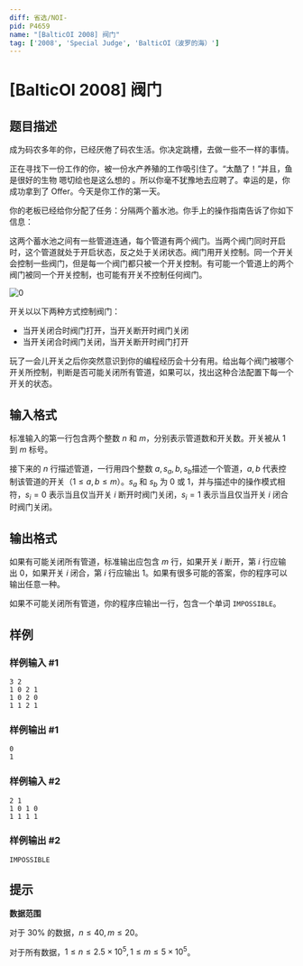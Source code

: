 ```yaml
---
diff: 省选/NOI-
pid: P4659
name: "[BalticOI 2008] 阀门"
tag: ['2008', 'Special Judge', 'BalticOI（波罗的海）']
---
```

# [BalticOI 2008] 阀门
## 题目描述

成为码农多年的你，已经厌倦了码农生活。你决定跳槽，去做一些不一样的事情。

正在寻找下一份工作的你，被一份水产养殖的工作吸引住了。“太酷了！”并且，鱼是很好的生物 嗯切绘也是这么想的 。所以你毫不犹豫地去应聘了。幸运的是，你成功拿到了 Offer。今天是你工作的第一天。

你的老板已经给你分配了任务：分隔两个蓄水池。你手上的操作指南告诉了你如下信息：

这两个蓄水池之间有一些管道连通，每个管道有两个阀门。当两个阀门同时开启时，这个管道就处于开启状态，反之处于关闭状态。阀门用开关控制。同一个开关会控制一些阀门，但是每一个阀门都只被一个开关控制。有可能一个管道上的两个阀门被同一个开关控制，也可能有开关不控制任何阀门。 

![0](https://i.loli.net/2018/02/19/5a8ac86221c4b.png)

开关以以下两种方式控制阀门：

-    当开关闭合时阀门打开，当开关断开时阀门关闭
-    当开关闭合时阀门关闭，当开关断开时阀门打开

玩了一会儿开关之后你突然意识到你的编程经历会十分有用。给出每个阀门被哪个开关所控制，判断是否可能关闭所有管道，如果可以，找出这种合法配置下每一个开关的状态。 
## 输入格式

标准输入的第一行包含两个整数 $n$ 和 $m$，分别表示管道数和开关数。开关被从 $1$ 到 $m$ 标号。

接下来的 $n$ 行描述管道，一行用四个整数 $a,s_a,b,s_b$​​ 描述一个管道，$a,b$ 代表控制该管道的开关（$1\le a,b\le m$）。$s_a$ 和 $s_b$​ 为 $0$ 或 $1$，并与描述中的操作模式相符，$s_i=0$ 表示当且仅当开关 $i$ 断开时阀门关闭，$s_i=1$ 表示当且仅当开关 $i$ 闭合时阀门关闭。 
## 输出格式

如果有可能关闭所有管道，标准输出应包含 $m$ 行，如果开关 $i$ 断开，第 $i$ 行应输出 $0$，如果开关 $i$ 闭合，第 $i$ 行应输出 $1$。如果有很多可能的答案，你的程序可以输出任意一种。

如果不可能关闭所有管道，你的程序应输出一行，包含一个单词 ``IMPOSSIBLE``。 
## 样例

### 样例输入 #1
```
3 2
1 0 2 1
1 0 2 0
1 1 2 1
```
### 样例输出 #1
```
0
1
```
### 样例输入 #2
```
2 1
1 0 1 0
1 1 1 1
```
### 样例输出 #2
```
IMPOSSIBLE
```
## 提示

**数据范围**

对于 $30\%$ 的数据，$n\le 40, m\le 20$。

对于所有数据，$1\le n\le 2.5\times 10^5, 1\le m\le 5\times 10^5$​​。 
